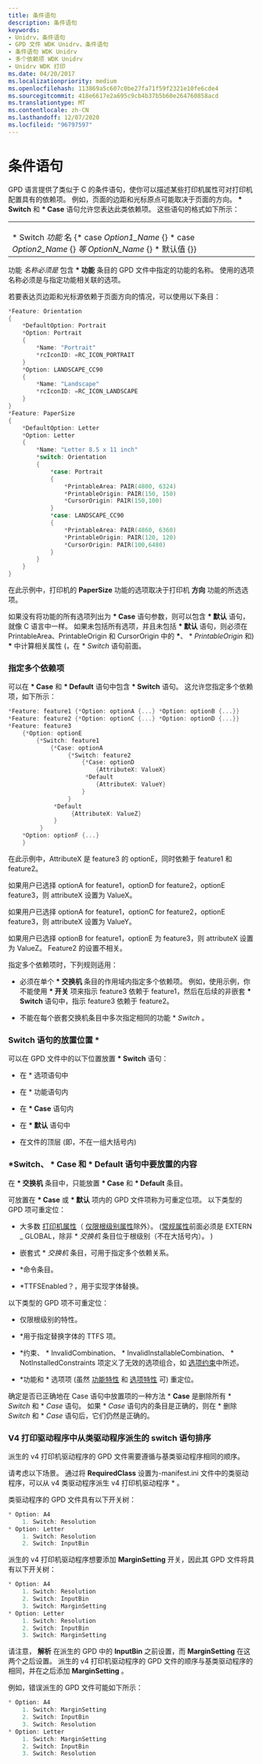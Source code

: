 ```yaml
---
title: 条件语句
description: 条件语句
keywords:
- Unidrv，条件语句
- GPD 文件 WDK Unidrv，条件语句
- 条件语句 WDK Unidrv
- 多个依赖项 WDK Unidrv
- Unidrv WDK 打印
ms.date: 04/20/2017
ms.localizationpriority: medium
ms.openlocfilehash: 113869a5c607c0be27fa71f59f2321e10fe6cde4
ms.sourcegitcommit: 418e6617e2a695c9cb4b37b5b60e264760858acd
ms.translationtype: MT
ms.contentlocale: zh-CN
ms.lasthandoff: 12/07/2020
ms.locfileid: "96797597"
---
```

# <a name="conditional-statements"></a>条件语句





GPD 语言提供了类似于 C 的条件语句，使你可以描述某些打印机属性可对打印机配置具有的依赖项。 例如，页面的边距和光标原点可能取决于页面的方向。 **\* Switch** 和 **\* Case** 语句允许您表达此类依赖项。 这些语句的格式如下所示：

<table>
<colgroup>
<col width="100%" />
</colgroup>
<tbody>
<tr class="odd">
<td><p></p>
* Switch <em>功能</em> 名 {* case <em>Option1_Name</em> {} * case <em>Option2_Name</em> {} <em>等</em> <em>OptionN_Name</em> {} * 默认值 {}}</td>
</tr>
</tbody>
</table>

 

功能 *名称必须是* 包含 **\* 功能** 条目的 GPD 文件中指定的功能的名称。 使用的选项名称必须是与指定功能相关联的选项。

若要表达页边距和光标源依赖于页面方向的情况，可以使用以下条目：

```cpp
*Feature: Orientation
{
    *DefaultOption: Portrait
    *Option: Portrait
    {
        *Name: "Portrait"
        *rcIconID: =RC_ICON_PORTRAIT
    }
    *Option: LANDSCAPE_CC90
    {
        *Name: "Landscape"
        *rcIconID: =RC_ICON_LANDSCAPE
    }
}
*Feature: PaperSize
{
    *DefaultOption: Letter
    *Option: Letter
    {
        *Name: "Letter 8.5 x 11 inch"
        *switch: Orientation
        {
            *case: Portrait
            {
                *PrintableArea: PAIR(4800, 6324)
                *PrintableOrigin: PAIR(150, 150)
                *CursorOrigin: PAIR(150,100)
            }
            *case: LANDSCAPE_CC90
            {
                *PrintableArea: PAIR(4860, 6360)
                *PrintableOrigin: PAIR(120, 120)
                *CursorOrigin: PAIR(100,6480)
            }
        }
    }
}
```

在此示例中，打印机的 **PaperSize** 功能的选项取决于打印机 **方向** 功能的所选选项。

如果没有将功能的所有选项列出为 **\* Case** 语句参数，则可以包含 **\* 默认** 语句，就像 C 语言中一样。 如果未包括所有选项，并且未包括 **\* 默认** 语句，则必须在 PrintableArea、PrintableOrigin 和 CursorOrigin 中的 **\***、 \* *_PrintableOrigin_* 和) **\*** 中计算相关属性 (，在 \* *_Switch_* 语句前面。

### <a name="specifying-multiple-dependencies"></a><a href="" id="ddk-specifying-multiple-dependencies-gg"></a>指定多个依赖项

可以在 **\* Case** 和 **\* Default** 语句中包含 **\* Switch** 语句。 这允许您指定多个依赖项，如下所示：

```cpp
*Feature: feature1 {*Option: optionA {...} *Option: optionB {...}}
*Feature: feature2 {*Option: optionC {...} *Option: optionD {...}}
*Feature: feature3 
    {*Option: optionE 
        {*Switch: feature1 
            {*Case: optionA
                 {*Switch: feature2
                     {*Case: optionD
                         {AttributeX: ValueX}
                      *Default
                         {AttributeX: ValueY}
                     }
                 }
             *Default
                  {AttributeX: ValueZ}
             }
         }
    *Option: optionF {...} 
    }
```

在此示例中，AttributeX 是 feature3 的 optionE，同时依赖于 feature1 和 feature2。

如果用户已选择 optionA for feature1，optionD for feature2，optionE feature3，则 attributeX 设置为 ValueX。

如果用户已选择 optionA for feature1，optionC for feature2，optionE feature3，则 attributeX 设置为 ValueY。

如果用户已选择 optionB for feature1，optionE 为 feature3，则 attributeX 设置为 ValueZ。 Feature2 的设置不相关。

指定多个依赖项时，下列规则适用：

-   必须在单个 **\* 交换机** 条目的作用域内指定多个依赖项。 例如，使用示例，你不能使用 **\* 开关** 项来指示 feature3 依赖于 feature1，然后在后续的非嵌套 **\* Switch** 语句中，指示 feature3 依赖于 feature2。

-   不能在每个嵌套交换机条目中多次指定相同的功能 \* *_Switch_* 。

### <a name="where-to-place-a-switch-statement"></a><a href="" id="ddk-where-to-place-a-switch-statement-gg"></a>Switch 语句的放置位置 \*

可以在 GPD 文件中的以下位置放置 **\* Switch** 语句：

-   在 \* 选项语句中

-   在 \* 功能语句内

-   在 **\* Case** 语句内

-   在 **\* 默认** 语句中

-   在文件的顶层 (即，不在一组大括号内) 

### <a name="what-to-place-inside-switch-case-and-default-statements"></a><a href="" id="ddk-what-to-place-inside-switch-case-and-default-statements-gg"></a>\*Switch、 \* Case 和 \* Default 语句中要放置的内容

在 **\* 交换机** 条目中，只能放置 **\* Case** 和 **\* Default** 条目。

可放置在 **\* Case** 或 **\* 默认** 项内的 GPD 文件项称为可重定位项。 以下类型的 GPD 项可重定位：

-   大多数 [打印机属性](printer-attributes.md)（ [仅限根级别属性](root-level-only-attributes.md)除外）。  ([常规属性](general-attributes.md)前面必须是 EXTERN \_ GLOBAL，除非 \* *_交换机_* 条目位于根级别（不在大括号内）。 ) 

-   嵌套式 \* *_交换机_* 条目，可用于指定多个依赖关系。

-   \*命令条目。

-   \*TTFSEnabled？，用于实现字体替换。

以下类型的 GPD 项不可重定位：

-   仅限根级别的特性。

-   \*用于指定替换字体的 TTFS 项。

-   \*约束、 \* InvalidCombination、 \* InvalidInstallableCombination、 \* NotInstalledConstraints 项定义了无效的选项组合，如 [选项约束](option-constraints.md)中所述。

-   \*功能和 \* 选项项 (虽然 [功能特性](feature-attributes.md) 和 [选项特性](option-attributes.md) 可) 重定位。

确定是否已正确地在 Case 语句中放置项的一种方法 \* **Case** 是删除所有 \* *_Switch_* 和 \* *_Case_* 语句。 如果 \* *_Case_* 语句内的条目是正确的，则在 \* 删除 *_Switch_* 和 \* *_Case_* 语句后，它们仍然是正确的。

### <a name="ordering-of-switch-statements-in-a-v4-print-driver-derived-from-a-class-driver"></a>V4 打印驱动程序中从类驱动程序派生的 switch 语句排序

派生的 v4 打印机驱动程序的 GPD 文件需要遵循与基类驱动程序相同的顺序。

请考虑以下场景。 通过将 **RequiredClass** 设置为-manifest.ini 文件中的类驱动程序，可以从 v4 类驱动程序派生 v4 打印机驱动程序 \* 。

类驱动程序的 GPD 文件具有以下开关树：

```cpp
* Option: A4
    1. Switch: Resolution
* Option: Letter
    1. Switch: Resolution
    2. Switch: InputBin
```

派生的 v4 打印机驱动程序想要添加 **MarginSetting** 开关，因此其 GPD 文件将具有以下开关树：

```cpp
* Option: A4
    1. Switch: Resolution
    2. Switch: InputBin
    3. Switch: MarginSetting
* Option: Letter
    1. Switch: Resolution
    2. Switch: InputBin
    3. Switch: MarginSetting
```

请注意， **解析** 在派生的 GPD 中的 **InputBin** 之前设置，而 **MarginSetting** 在这两个之后设置。 派生的 v4 打印机驱动程序的 GPD 文件的顺序与基类驱动程序的相同，并在之后添加 **MarginSetting** 。

例如，错误派生的 GPD 文件可能如下所示：

```cpp
* Option: A4
    1. Switch: MarginSetting
    2. Switch: InputBin
    3. Switch: Resolution
* Option: Letter
    1. Switch: MarginSetting
    2. Switch: InputBin
    3. Switch: Resolution
```

 

 




